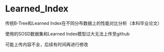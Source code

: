 # Learned_Index
传统B-Tree和Learned Index在不同分布数据上的性能对比分析（本科毕业论文）

使用的SOSD数据集和Learned Index模型过大无法上传至github

可能上传内容不全，后续有时间再进行修改

